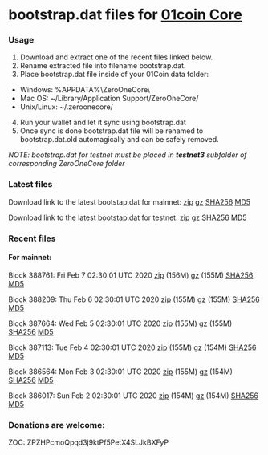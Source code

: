 # bootstrap.dat files for [01coin Core](https://01coin.io)

### Usage

1. Download and extract one of the recent files linked below.
2. Rename extracted file into filename bootstrap.dat.
3. Place bootstrap.dat file inside of your 01Coin data folder:
 - Windows: %APPDATA%\ZeroOneCore\
 - Mac OS: ~/Library/Application Support/ZeroOneCore/
 - Unix/Linux: ~/.zeroonecore/
4. Run your wallet and let it sync using bootstrap.dat
5. Once sync is done bootstrap.dat file will be renamed to bootstrap.dat.old automagically and can be safely removed.

_NOTE: bootstrap.dat for testnet must be placed in **testnet3** subfolder of corresponding ZeroOneCore folder_

### Latest files
Download link to the latest bootstap.dat for mainnet: [zip](https://files.01coin.io/mainnet/bootstrap.dat.zip) [gz](https://files.01coin.io/mainnet/bootstrap.dat.tar.gz) [SHA256](https://files.01coin.io/mainnet/sha256.txt) [MD5](https://files.01coin.io/mainnet/md5.txt)

Download link to the latest bootstap.dat for testnet: [zip](https://files.01coin.io/testnet/bootstrap.dat.zip) [gz](https://files.01coin.io/testnet/bootstrap.dat.tar.gz) [SHA256](https://files.01coin.io/testnet/sha256.txt) [MD5](https://files.01coin.io/testnet/md5.txt)

### Recent files

#### For mainnet:

Block 388761: Fri Feb  7 02:30:01 UTC 2020 [zip](https://files.01coin.io/mainnet/2020-02-07/bootstrap.dat.zip) (156M) [gz](https://files.01coin.io/mainnet/2020-02-07/bootstrap.dat.tar.gz) (155M) [SHA256](https://files.01coin.io/mainnet/2020-02-07/sha256.txt) [MD5](https://files.01coin.io/mainnet/2020-02-07/md5.txt)

Block 388209: Thu Feb  6 02:30:01 UTC 2020 [zip](https://files.01coin.io/mainnet/2020-02-06/bootstrap.dat.zip) (155M) [gz](https://files.01coin.io/mainnet/2020-02-06/bootstrap.dat.tar.gz) (155M) [SHA256](https://files.01coin.io/mainnet/2020-02-06/sha256.txt) [MD5](https://files.01coin.io/mainnet/2020-02-06/md5.txt)

Block 387664: Wed Feb  5 02:30:01 UTC 2020 [zip](https://files.01coin.io/mainnet/2020-02-05/bootstrap.dat.zip) (155M) [gz](https://files.01coin.io/mainnet/2020-02-05/bootstrap.dat.tar.gz) (155M) [SHA256](https://files.01coin.io/mainnet/2020-02-05/sha256.txt) [MD5](https://files.01coin.io/mainnet/2020-02-05/md5.txt)

Block 387113: Tue Feb  4 02:30:01 UTC 2020 [zip](https://files.01coin.io/mainnet/2020-02-04/bootstrap.dat.zip) (155M) [gz](https://files.01coin.io/mainnet/2020-02-04/bootstrap.dat.tar.gz) (154M) [SHA256](https://files.01coin.io/mainnet/2020-02-04/sha256.txt) [MD5](https://files.01coin.io/mainnet/2020-02-04/md5.txt)

Block 386564: Mon Feb  3 02:30:01 UTC 2020 [zip](https://files.01coin.io/mainnet/2020-02-03/bootstrap.dat.zip) (155M) [gz](https://files.01coin.io/mainnet/2020-02-03/bootstrap.dat.tar.gz) (154M) [SHA256](https://files.01coin.io/mainnet/2020-02-03/sha256.txt) [MD5](https://files.01coin.io/mainnet/2020-02-03/md5.txt)

Block 386017: Sun Feb  2 02:30:01 UTC 2020 [zip](https://files.01coin.io/mainnet/2020-02-02/bootstrap.dat.zip) (154M) [gz](https://files.01coin.io/mainnet/2020-02-02/bootstrap.dat.tar.gz) (154M) [SHA256](https://files.01coin.io/mainnet/2020-02-02/sha256.txt) [MD5](https://files.01coin.io/mainnet/2020-02-02/md5.txt)


### Donations are welcome:

ZOC: ZPZHPcmoQpqd3j9ktPf5PetX4SLJkBXFyP
